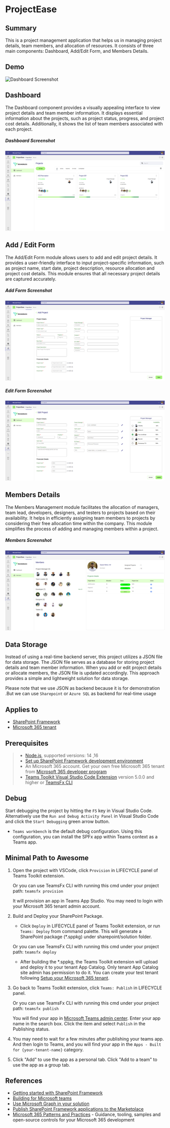 # ProjectEase

## Summary

This is a project management application that helps us in managing project details, team members, and allocation of resources. It consists of three main components: Dashboard, Add/Edit Form, and Members Details.

## Demo

![Dashboard Screenshot](https://github.com/GipsonRahul/ProjectManagementSystem/blob/main/src/src/ExternalDocs/ProjectEaseDemo.GIF?raw=true)

## Dashboard

The Dashboard component provides a visually appealing interface to view project details and team member information. It displays essential information about the projects, such as project status, progress, and project cost details. Additionally, it shows the list of team members associated with each project.

##### Dashboard Screenshot

![Dashboard Screenshot](https://github.com/GipsonRahul/ProjectManagementSystem/blob/main/src/src/ExternalDocs/ProjectEase_Dashboard.png?raw=true)

## Add / Edit Form

The Add/Edit Form module allows users to add and edit project details. It provides a user-friendly interface to input project-specific information, such as project name, start date, project description, resource allocation and project cost details. This module ensures that all necessary project details are captured accurately.

##### Add Form Screenshot
![Add/Edit Form Screenshot](https://github.com/GipsonRahul/ProjectManagementSystem/blob/main/src/src/ExternalDocs/ProjectEase_AddForm.png?raw=true)

##### Edit Form Screenshot
![Add/Edit Form Screenshot](https://github.com/GipsonRahul/ProjectManagementSystem/blob/main/src/src/ExternalDocs/ProjectEase_UpdateForm.png?raw=true)

## Members Details

The Members Management module facilitates the allocation of managers, team lead, developers, designers, and testers to projects based on their availability. It helps in efficiently assigning team members to projects by considering their free allocation time within the company. This module simplifies the process of adding and managing members within a project.

##### Members Screenshot
![Members Management Screenshot](https://github.com/GipsonRahul/ProjectManagementSystem/blob/main/src/src/ExternalDocs/ProjectEase_Members.png?raw=true)

## Data Storage

Instead of using a real-time backend server, this project utilizes a JSON file for data storage. The JSON file serves as a database for storing project details and team member information. When you add or edit project details or allocate members, the JSON file is updated accordingly. This approach provides a simple and lightweight solution for data storage.

Please note that we use JSON as backend because it is for demonstration .But we can use `Sharepoint` or `Azure SQL` as backend for real-time usage

## Applies to

- [SharePoint Framework](https://aka.ms/spfx)
- [Microsoft 365 tenant](https://docs.microsoft.com/en-us/sharepoint/dev/spfx/set-up-your-developer-tenant)

## Prerequisites

> - [Node.js](https://nodejs.org/), supported versions: 14 ,16
> - [Set up SharePoint Framework development environment](https://aka.ms/teamsfx-spfx-dev-environment-setup)
> - An Microsoft 365 account. Get your own free Microsoft 365 tenant from [Microsoft 365 developer program](https://developer.microsoft.com/en-us/microsoft-365/dev-program)
> - [Teams Toolkit Visual Studio Code Extension](https://aka.ms/teams-toolkit) version 5.0.0 and higher or [TeamsFx CLI](https://aka.ms/teamsfx-cli)

## Debug

Start debugging the project by hitting the `F5` key in Visual Studio Code. Alternatively use the `Run and Debug Activity Panel` in Visual Studio Code and click the `Start Debugging` green arrow button.

- `Teams workbench` is the default debug configuration. Using this configuration, you can install the SPFx app within Teams context as a Teams app.

## Minimal Path to Awesome

1. Open the project with VSCode, click `Provision` in LIFECYCLE panel of Teams Toolkit extension.

    Or you can use TeamsFx CLI with running this cmd under your project path:
    `teamsfx provision`

    It will provision an app in Teams App Studio. You may need to login with your Microsoft 365 tenant admin account.

2. Build and Deploy your SharePoint Package.
    - Click `Deploy` in LIFECYCLE panel of Teams Toolkit extension, or run `Teams: Deploy` from command palette. This will generate a SharePoint package (*.sppkg) under sharepoint/solution folder.
  
    Or you can use TeamsFx CLI with running this cmd under your project path:
        `teamsfx deploy`

    - After building the *.sppkg, the Teams Toolkit extension will upload and deploy it to your tenant App Catalog. Only tenant App Catalog site admin has permission to do it. You can create your test tenant following [Setup your Microsoft 365 tenant](https://docs.microsoft.com/en-us/sharepoint/dev/spfx/set-up-your-developer-tenant).
3. Go back to Teams Toolkit extension, click `Teams: Publish` in LIFECYCLE panel.

    Or you can use TeamsFx CLI with running this cmd under your project path:
        `teamsfx publish`

    You will find your app in [Microsoft Teams admin center](https://admin.teams.microsoft.com/policies/manage-apps). Enter your app name in the search box. Click the item and select `Publish` in the Publishing status.

4. You may need to wait for a few minutes after publishing your teams app. And then login to Teams, and you will find your app in the `Apps - Built for {your-tenant-name}` category.

5. Click "Add" to use the app as a personal tab. Click "Add to a team" to use the app as a group tab.

## References

- [Getting started with SharePoint Framework](https://docs.microsoft.com/en-us/sharepoint/dev/spfx/set-up-your-developer-tenant)
- [Building for Microsoft teams](https://docs.microsoft.com/en-us/sharepoint/dev/spfx/build-for-teams-overview)
- [Use Microsoft Graph in your solution](https://docs.microsoft.com/en-us/sharepoint/dev/spfx/web-parts/get-started/using-microsoft-graph-apis)
- [Publish SharePoint Framework applications to the Marketplace](https://docs.microsoft.com/en-us/sharepoint/dev/spfx/publish-to-marketplace-overview)
- [Microsoft 365 Patterns and Practices](https://aka.ms/m365pnp) - Guidance, tooling, samples and open-source controls for your Microsoft 365 development
